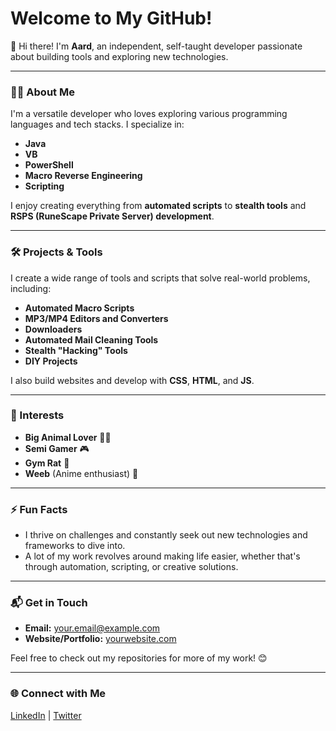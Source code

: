 # Welcome to My GitHub!

👋 Hi there! I'm **Aard**, an independent, self-taught developer passionate about building tools and exploring new technologies.

---

### 👨‍💻 About Me

I'm a versatile developer who loves exploring various programming languages and tech stacks. I specialize in:
- **Java** 
- **VB**
- **PowerShell**
- **Macro Reverse Engineering**
- **Scripting**
  
I enjoy creating everything from **automated scripts** to **stealth tools** and **RSPS (RuneScape Private Server) development**.

---

### 🛠️ Projects & Tools

I create a wide range of tools and scripts that solve real-world problems, including:
- **Automated Macro Scripts**
- **MP3/MP4 Editors and Converters**
- **Downloaders**
- **Automated Mail Cleaning Tools**
- **Stealth "Hacking" Tools**
- **DIY Projects**

I also build websites and develop with **CSS**, **HTML**, and **JS**.

---

### 🐾 Interests

- **Big Animal Lover** 🐶🐱
- **Semi Gamer** 🎮
- **Gym Rat** 💪
- **Weeb** (Anime enthusiast) 🍥

---

### ⚡ Fun Facts

- I thrive on challenges and constantly seek out new technologies and frameworks to dive into.
- A lot of my work revolves around making life easier, whether that's through automation, scripting, or creative solutions.

---

### 📬 Get in Touch

- **Email:** [your.email@example.com](mailto:your.email@example.com)
- **Website/Portfolio:** [yourwebsite.com](https://yourwebsite.com)

Feel free to check out my repositories for more of my work! 😊

---

### 🌐 Connect with Me

[LinkedIn](https://www.linkedin.com/in/yourprofile) | [Twitter](https://twitter.com/yourprofile)
